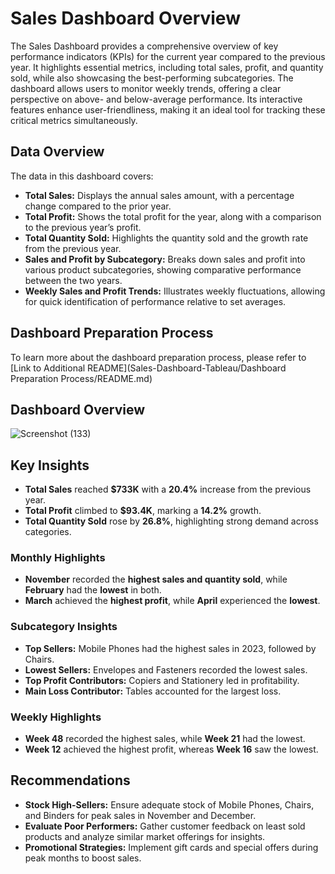 # Sales Dashboard Overview

The Sales Dashboard provides a comprehensive overview of key performance indicators (KPIs) for the current year compared to the previous year. It highlights essential metrics, including total sales, profit, and quantity sold, while also showcasing the best-performing subcategories. The dashboard allows users to monitor weekly trends, offering a clear perspective on above- and below-average performance. Its interactive features enhance user-friendliness, making it an ideal tool for tracking these critical metrics simultaneously.

## Data Overview

The data in this dashboard covers:

- **Total Sales:** Displays the annual sales amount, with a percentage change compared to the prior year.
- **Total Profit:** Shows the total profit for the year, along with a comparison to the previous year’s profit.
- **Total Quantity Sold:** Highlights the quantity sold and the growth rate from the previous year.
- **Sales and Profit by Subcategory:** Breaks down sales and profit into various product subcategories, showing comparative performance between the two years.
- **Weekly Sales and Profit Trends:** Illustrates weekly fluctuations, allowing for quick identification of performance relative to set averages.

## Dashboard Preparation Process

To learn more about the dashboard preparation process, please refer to 
[Link to Additional README](Sales-Dashboard-Tableau/Dashboard Preparation Process/README.md)

## Dashboard Overview

  
![Screenshot (133)](https://github.com/user-attachments/assets/0fadd339-190e-4d31-baab-0872205db4d9)


## Key Insights

- **Total Sales** reached **$733K** with a **20.4%** increase from the previous year.
- **Total Profit** climbed to **$93.4K**, marking a **14.2%** growth.
- **Total Quantity Sold** rose by **26.8%**, highlighting strong demand across categories.

### Monthly Highlights

- **November** recorded the **highest sales and quantity sold**, while **February** had the **lowest** in both.
- **March** achieved the **highest profit**, while **April** experienced the **lowest**.

### Subcategory Insights

- **Top Sellers:** Mobile Phones had the highest sales in 2023, followed by Chairs.
- **Lowest Sellers:** Envelopes and Fasteners recorded the lowest sales.
- **Top Profit Contributors:** Copiers and Stationery led in profitability.
- **Main Loss Contributor:** Tables accounted for the largest loss.

### Weekly Highlights

- **Week 48** recorded the highest sales, while **Week 21** had the lowest.
- **Week 12** achieved the highest profit, whereas **Week 16** saw the lowest.

## Recommendations

- **Stock High-Sellers:** Ensure adequate stock of Mobile Phones, Chairs, and Binders for peak sales in November and December.
- **Evaluate Poor Performers:** Gather customer feedback on least sold products and analyze similar market offerings for insights.
- **Promotional Strategies:** Implement gift cards and special offers during peak months to boost sales.
